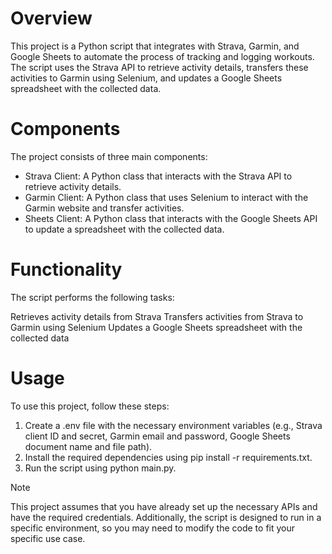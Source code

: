 # Overview

This project is a Python script that integrates with Strava, Garmin, and Google Sheets to automate the process of tracking and logging workouts. The script uses the Strava API to retrieve activity details, transfers these activities to Garmin using Selenium, and updates a Google Sheets spreadsheet with the collected data.

# Components

The project consists of three main components:

* Strava Client: A Python class that interacts with the Strava API to retrieve activity details.
* Garmin Client: A Python class that uses Selenium to interact with the Garmin website and transfer activities.
* Sheets Client: A Python class that interacts with the Google Sheets API to update a spreadsheet with the collected data.

# Functionality

The script performs the following tasks:

Retrieves activity details from Strava
Transfers activities from Strava to Garmin using Selenium
Updates a Google Sheets spreadsheet with the collected data

# Usage

To use this project, follow these steps:

1. Create a .env file with the necessary environment variables (e.g., Strava client ID and secret, Garmin email and password, Google Sheets document name and file path).
2. Install the required dependencies using pip install -r requirements.txt.
3. Run the script using python main.py.
   
Note

This project assumes that you have already set up the necessary APIs and have the required credentials. Additionally, the script is designed to run in a specific environment, so you may need to modify the code to fit your specific use case.

